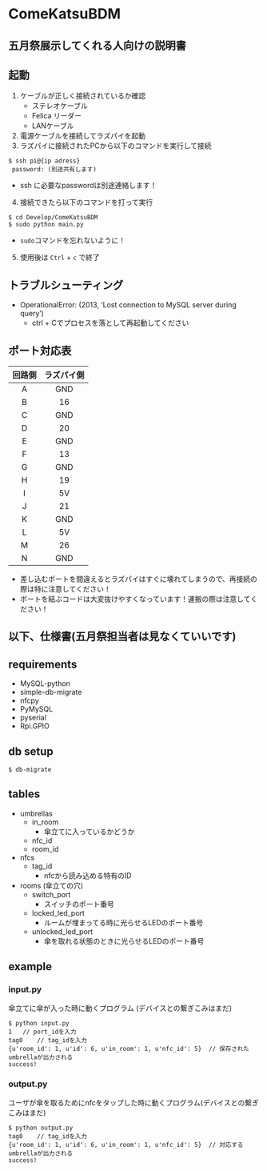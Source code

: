 # ComeKatsuBDM

## 五月祭展示してくれる人向けの説明書

## 起動
1. ケーブルが正しく接続されているか確認
    - ステレオケーブル
    - Felica リーダー
    - LANケーブル
2. 電源ケーブルを接続してラズパイを起動
3. ラズパイに接続されたPCから以下のコマンドを実行して接続
```
$ ssh pi@{ip adress}
 password: (別途共有します)
 ```
 - ssh に必要なpasswordは別途連絡します！
 4. 接続できたら以下のコマンドを打って実行
 ```
$ cd Develop/ComeKatsuBDM
$ sudo python main.py
```
- `sudo`コマンドを忘れないように！ 

5. 使用後は `Ctrl` + `c` で終了

## トラブルシューティング
- OperationalError: (2013, ‘Lost connection to MySQL server during query’)
    - ctrl + Cでプロセスを落として再起動してください
 
## ポート対応表

|回路側|ラズパイ側|
|:---:|:---:|
| A | GND |
| B | 16 | 
| C | GND | 
| D | 20 | 
| E | GND | 
| F | 13 | 
| G | GND | 
| H | 19 | 
| I | 5V | 
| J | 21 | 
| K | GND | 
| L | 5V | 
| M | 26 | 
| N | GND | 

- 差し込むポートを間違えるとラズパイはすぐに壊れてしまうので、再接続の際は特に注意してください！
- ポートを結ぶコードは大変抜けやすくなっています！運搬の際は注意してください！

## 以下、仕様書(五月祭担当者は見なくていいです)

## requirements
- MySQL-python
- simple-db-migrate
- nfcpy
- PyMySQL
- pyserial
- Rpi.GPIO

## db setup
```
$ db-migrate
```

## tables
- umbrellas
    - in_room
        - 傘立てに入っているかどうか
    - nfc_id
    - room_id
- nfcs
    - tag_id
        - nfcから読み込める特有のID
- rooms (傘立ての穴)
    - switch_port
        - スイッチのポート番号
    - locked_led_port
        - ルームが埋まってる時に光らせるLEDのポート番号
    - unlocked_led_port
        - 傘を取れる状態のときに光らせるLEDのポート番号

## example
### input.py
傘立てに傘が入った時に動くプログラム
(デバイスとの繋ぎこみはまだ)
```
$ python input.py
1   // port_idを入力
tag0    // tag_idを入力
{u'room_id': 1, u'id': 6, u'in_room': 1, u'nfc_id': 5}  // 保存されたumbrellaが出力される
success!
```

### output.py
ユーザが傘を取るためにnfcをタップした時に動くプログラム(デバイスとの繋ぎこみはまだ)
```
$ python output.py
tag0    // tag_idを入力
{u'room_id': 1, u'id': 6, u'in_room': 1, u'nfc_id': 5}  // 対応するumbrellaが出力される
success!
```
